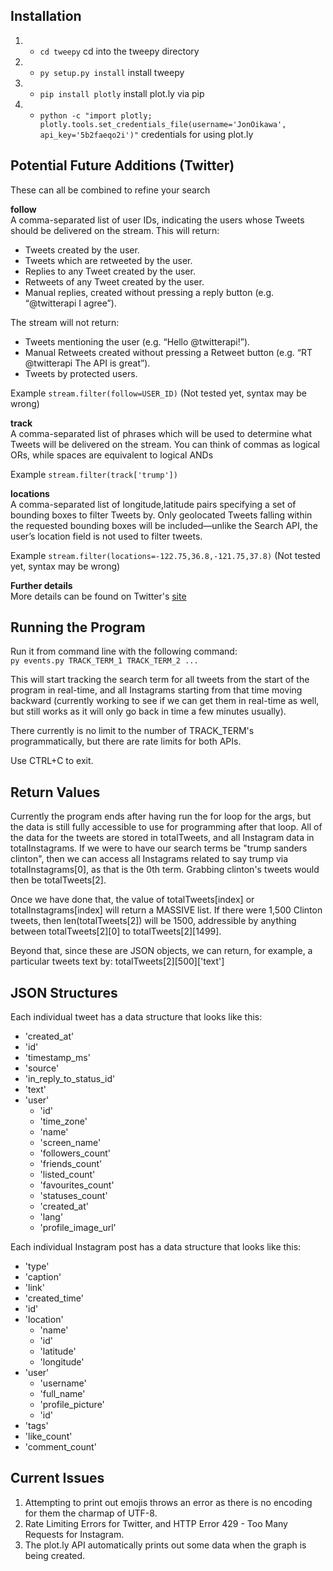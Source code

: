 Installation
-----------
1. - `cd tweepy` cd into the tweepy directory
2. - `py setup.py install` install tweepy
3. - `pip install plotly` install plot.ly via pip
4. - `python -c "import plotly; plotly.tools.set_credentials_file(username='JonOikawa', api_key='5b2faeqo2i')"` credentials for using plot.ly


Potential Future Additions (Twitter)
---------------
These can all be combined to refine your search

**follow**  
A comma-separated list of user IDs, indicating the users whose Tweets should be delivered on the stream.
This will return:
- Tweets created by the user.
- Tweets which are retweeted by the user.
- Replies to any Tweet created by the user.
- Retweets of any Tweet created by the user.
- Manual replies, created without pressing a reply button (e.g. “@twitterapi I agree”).

The stream will not return:
- Tweets mentioning the user (e.g. “Hello @twitterapi!”).
- Manual Retweets created without pressing a Retweet button (e.g. “RT @twitterapi The API is great”).
- Tweets by protected users.

Example
`stream.filter(follow=USER_ID)` (Not tested yet, syntax may be wrong)

**track**  
A comma-separated list of phrases which will be used to determine what Tweets will be delivered on the stream. You can think of commas as logical ORs, while spaces are equivalent to logical ANDs

Example
`stream.filter(track['trump'])`

**locations**  
A comma-separated list of longitude,latitude pairs specifying a set of bounding boxes to filter Tweets by. Only geolocated Tweets falling within the requested bounding boxes will be included—unlike the Search API, the user’s location field is not used to filter tweets.

Example
`stream.filter(locations=-122.75,36.8,-121.75,37.8)` (Not tested yet, syntax may be wrong)

**Further details**  
More details can be found on Twitter's [site](https://dev.twitter.com/streaming/overview/request-parameters)


Running the Program
-------------------
Run it from command line with the following command:  
`py events.py TRACK_TERM_1 TRACK_TERM_2 ...`

This will start tracking the search term for all tweets from the start of the program in real-time, and all Instagrams starting from that time moving backward (currently working to see if we can get them in real-time as well, but still works as it will only go back in time a few minutes usually).

There currently is no limit to the number of TRACK_TERM's programmatically, but there are rate limits for both APIs.

Use CTRL+C to exit.

Return Values
-------------
Currently the program ends after having run the for loop for the args, but the data is still fully accessible to use for programming after that loop. All of the data for the tweets are stored in totalTweets, and all Instagram data in totalInstagrams. If we were to have our search terms be "trump sanders clinton", then we can access all Instagrams related to say trump via totalInstagrams[0], as that is the 0th term. Grabbing clinton's tweets would then be totalTweets[2].

Once we have done that, the value of totalTweets[index] or totalInstagrams[index] will return a MASSIVE list. If there were 1,500 Clinton tweets, then len(totalTweets[2]) will be 1500, addressible by anything between totalTweets[2][0] to totalTweets[2][1499].

Beyond that, since these are JSON objects, we can return, for example, a particular tweets text by: totalTweets[2][500]['text']

JSON Structures
---------------
Each individual tweet has a data structure that looks like this:
* 'created_at'
* 'id'
* 'timestamp_ms'
* 'source'
* 'in_reply_to_status_id'
* 'text'
* 'user'
  * 'id'
  * 'time_zone'
  * 'name'
  * 'screen_name'
  * 'followers_count'
  * 'friends_count'
  * 'listed_count'
  * 'favourites_count'
  * 'statuses_count'
  * 'created_at'
  * 'lang'
  * 'profile_image_url'

Each individual Instagram post has a data structure that looks like this:
* 'type'
* 'caption'
* 'link'
* 'created_time'
* 'id'
* 'location'
  * 'name'
  * 'id'
  * 'latitude'
  * 'longitude'
* 'user'
  * 'username'
  * 'full_name'
  * 'profile_picture'
  * 'id'
* 'tags'
* 'like_count'
* 'comment_count'

Current Issues
--------------
1. Attempting to print out emojis throws an error as there is no encoding for them the charmap of UTF-8.
2. Rate Limiting Errors for Twitter, and HTTP Error 429 - Too Many Requests for Instagram.
3. The plot.ly API automatically prints out some data when the graph is being created.
